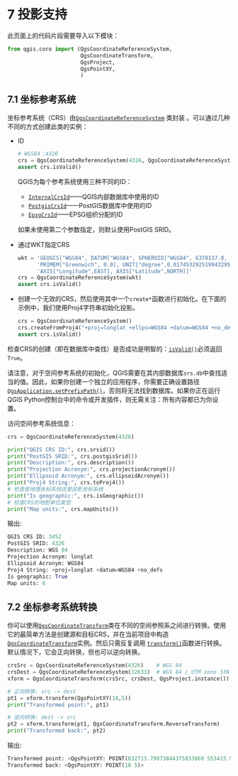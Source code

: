 # 7 投影支持

此页面上的代码片段需要导入以下模块：

```python
from qgis.core import (QgsCoordinateReferenceSystem,
                       QgsCoordinateTransform,
                       QgsProject,
                       QgsPointXY,
                       )
```

## 7.1 坐标参考系统

坐标参考系统（CRS）由[`QgsCoordinateReferenceSystem`](https://qgis.org/pyqgis/3.4/core/QgsCoordinateReferenceSystem.html#qgis.core.QgsCoordinateReferenceSystem) 类封装 。可以通过几种不同的方式创建此类的实例：

- ID

  ```python
  # WGS84：4326
  crs = QgsCoordinateReferenceSystem(4326, QgsCoordinateReferenceSystem.PostgisCrsId)
  assert crs.isValid()
  ```

  QGIS为每个参考系统使用三种不同的ID：

  - [`InternalCrsId`](https://qgis.org/pyqgis/3.4/core/QgsCoordinateReferenceSystem.html#qgis.core.QgsCoordinateReferenceSystem.InternalCrsId)——QGIS内部数据库中使用的ID
  - [`PostgisCrsId`](https://qgis.org/pyqgis/3.4/core/QgsCoordinateReferenceSystem.html#qgis.core.QgsCoordinateReferenceSystem.PostgisCrsId)——PostGIS数据库中使用的ID
  - [`EpsgCrsId`](https://qgis.org/pyqgis/3.4/core/QgsCoordinateReferenceSystem.html#qgis.core.QgsCoordinateReferenceSystem.EpsgCrsId)——EPSG组织分配的ID

  如果未使用第二个参数指定，则默认使用PostGIS SRID。

- 通过WKT指定CRS

  ```python
  wkt = 'GEOGCS["WGS84", DATUM["WGS84", SPHEROID["WGS84", 6378137.0, 298.257223563]],' \
        'PRIMEM["Greenwich", 0.0], UNIT["degree",0.017453292519943295],' \
        'AXIS["Longitude",EAST], AXIS["Latitude",NORTH]]'
  crs = QgsCoordinateReferenceSystem(wkt)
  assert crs.isValid()
  ```

- 创建一个无效的CRS，然后使用其中一个`create*`函数进行初始化。在下面的示例中，我们使用Proj4字符串初始化投影。

  ```python
  crs = QgsCoordinateReferenceSystem()
  crs.createFromProj4("+proj=longlat +ellps=WGS84 +datum=WGS84 +no_defs")
  assert crs.isValid()
  ```

检查CRS的创建（即在数据库中查找）是否成功是明智的：[`isValid()`](https://qgis.org/pyqgis/3.4/core/QgsCoordinateReferenceSystem.html#qgis.core.QgsCoordinateReferenceSystem.isValid)必须返回`True`。

请注意，对于空间参考系统的初始化，QGIS需要在其内部数据库`srs.db`中查找适当的值。因此，如果你创建一个独立的应用程序，你需要正确设置路径 [`QgsApplication.setPrefixPath()`](https://qgis.org/pyqgis/3.4/core/QgsApplication.html#qgis.core.QgsApplication.setPrefixPath)，否则将无法找到数据库。如果你正在运行QGIS Python控制台中的命令或开发插件，则无需关注：所有内容都已为你设置。

访问空间参考系统信息：

```python
crs = QgsCoordinateReferenceSystem(4326)

print("QGIS CRS ID:", crs.srsid())
print("PostGIS SRID:", crs.postgisSrid())
print("Description:", crs.description())
print("Projection Acronym:", crs.projectionAcronym())
print("Ellipsoid Acronym:", crs.ellipsoidAcronym())
print("Proj4 String:", crs.toProj4())
# 检查是地理坐标系统还是投影坐标系统
print("Is geographic:", crs.isGeographic())
# 检查CRS的地图单位类型
print("Map units:", crs.mapUnits())
```

输出:

```python
QGIS CRS ID: 3452
PostGIS SRID: 4326
Description: WGS 84
Projection Acronym: longlat
Ellipsoid Acronym: WGS84
Proj4 String: +proj=longlat +datum=WGS84 +no_defs
Is geographic: True
Map units: 6
```

## 7.2 坐标参考系统转换

你可以使用[`QgsCoordinateTransform`](https://qgis.org/pyqgis/3.4/core/QgsCoordinateTransform.html#qgis.core.QgsCoordinateTransform)类在不同的空间参照系之间进行转换。使用它的最简单方法是创建源和目标CRS，并在当前项目中构造[`QgsCoordinateTransform`](https://qgis.org/pyqgis/3.4/core/QgsCoordinateTransform.html#qgis.core.QgsCoordinateTransform)实例。然后只需反复调用 [`transform()`](https://qgis.org/pyqgis/3.4/core/QgsCoordinateTransform.html#qgis.core.QgsCoordinateTransform.transform)函数进行转换。默认情况下，它会正向转换，但也可以逆向转换。

```python
crsSrc = QgsCoordinateReferenceSystem(4326)    # WGS 84
crsDest = QgsCoordinateReferenceSystem(32633)  # WGS 84 / UTM zone 33N
xform = QgsCoordinateTransform(crsSrc, crsDest, QgsProject.instance())

# 正向转换: src -> dest
pt1 = xform.transform(QgsPointXY(18,5))
print("Transformed point:", pt1)

# 逆向转换: dest -> src
pt2 = xform.transform(pt1, QgsCoordinateTransform.ReverseTransform)
print("Transformed back:", pt2)
```

输出:

```python
Transformed point: <QgsPointXY: POINT(832713.79873844375833869 553423.98688333143945783)>
Transformed back: <QgsPointXY: POINT(18 5)>
```

# 